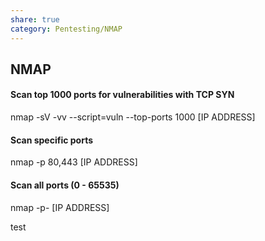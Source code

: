 ```yaml
---
share: true
category: Pentesting/NMAP
---
```


## NMAP

#### Scan top 1000 ports for vulnerabilities with TCP SYN
nmap -sV -vv --script=vuln --top-ports 1000 [IP ADDRESS]

#### Scan specific ports
nmap -p 80,443 [IP ADDRESS]

#### Scan all ports (0 - 65535)
nmap -p- [IP ADDRESS]

test